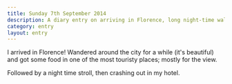 ```yaml
---
title: Sunday 7th September 2014
description: A diary entry on arriving in Florence, long night-time walks, the Basilica di Santa Maria del Fiore, and feeling happy
category: entry
layout: entry
---
```


I arrived in Florence! Wandered around the city for a while (it's beautiful) and got some food in one of the most touristy places; mostly for the view.

Followed by a night time stroll, then crashing out in my hotel.

